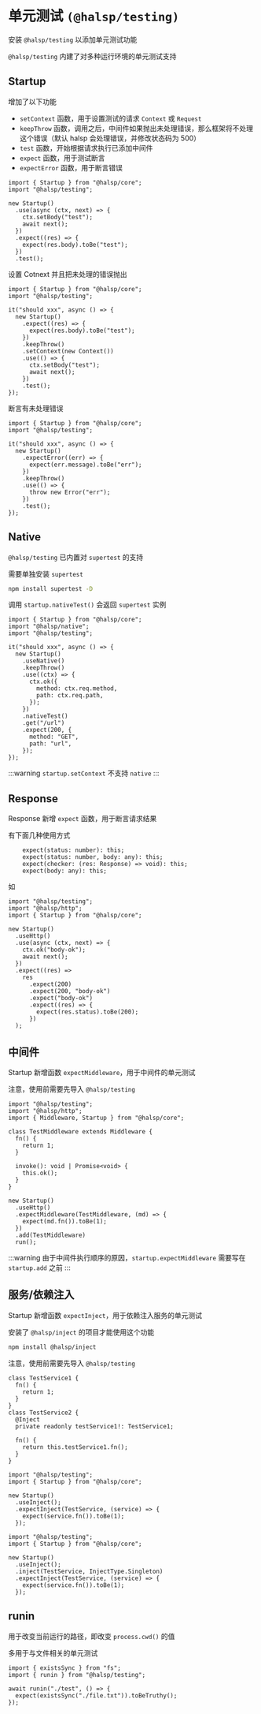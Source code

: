 # 单元测试 `(@halsp/testing)`

安装 `@halsp/testing` 以添加单元测试功能

`@halsp/testing` 内建了对多种运行环境的单元测试支持

## Startup

增加了以下功能

- `setContext` 函数，用于设置测试的请求 `Context` 或 `Request`
- `keepThrow` 函数，调用之后，中间件如果抛出未处理错误，那么框架将不处理这个错误（默认 halsp 会处理错误，并修改状态码为 500）
- `test` 函数，开始根据请求执行已添加中间件
- `expect` 函数，用于测试断言
- `expectError` 函数，用于断言错误

```TS
import { Startup } from "@halsp/core";
import "@halsp/testing";

new Startup()
  .use(async (ctx, next) => {
    ctx.setBody("test");
    await next();
  })
  .expect((res) => {
    expect(res.body).toBe("test");
  })
  .test();
```

设置 Cotnext 并且把未处理的错误抛出

```TS
import { Startup } from "@halsp/core";
import "@halsp/testing";

it("should xxx", async () => {
  new Startup()
    .expect((res) => {
      expect(res.body).toBe("test");
    })
    .keepThrow()
    .setContext(new Context())
    .use(() => {
      ctx.setBody("test");
      await next();
    })
    .test();
});
```

断言有未处理错误

```TS
import { Startup } from "@halsp/core";
import "@halsp/testing";

it("should xxx", async () => {
  new Startup()
    .expectError((err) => {
      expect(err.message).toBe("err");
    })
    .keepThrow()
    .use(() => {
      throw new Error("err");
    })
    .test();
});
```

## Native

`@halsp/testing` 已内置对 `supertest` 的支持

需要单独安装 `supertest`

```sh
npm install supertest -D
```

调用 `startup.nativeTest()` 会返回 `supertest` 实例

```TS
import { Startup } from "@halsp/core";
import "@halsp/native";
import "@halsp/testing";

it("should xxx", async () => {
  new Startup()
    .useNative()
    .keepThrow()
    .use((ctx) => {
      ctx.ok({
        method: ctx.req.method,
        path: ctx.req.path,
      });
    })
    .nativeTest()
    .get("/url")
    .expect(200, {
      method: "GET",
      path: "url",
    });
});
```

:::warning
`startup.setContext` 不支持 `native`
:::

## Response

Response 新增 `expect` 函数，用于断言请求结果

有下面几种使用方式

```TS
    expect(status: number): this;
    expect(status: number, body: any): this;
    expect(checker: (res: Response) => void): this;
    expect(body: any): this;
```

如

```TS
import "@halsp/testing";
import "@halsp/http";
import { Startup } from "@halsp/core";

new Startup()
  .useHttp()
  .use(async (ctx, next) => {
    ctx.ok("body-ok");
    await next();
  })
  .expect((res) =>
    res
      .expect(200)
      .expect(200, "body-ok")
      .expect("body-ok")
      .expect((res) => {
        expect(res.status).toBe(200);
      })
  );
```

## 中间件

Startup 新增函数 `expectMiddleware`，用于中间件的单元测试

注意，使用前需要先导入 `@halsp/testing`

```TS
import "@halsp/testing";
import "@halsp/http";
import { Middleware, Startup } from "@halsp/core";

class TestMiddleware extends Middleware {
  fn() {
    return 1;
  }

  invoke(): void | Promise<void> {
    this.ok();
  }
}

new Startup()
  .useHttp()
  .expectMiddleware(TestMiddleware, (md) => {
    expect(md.fn()).toBe(1);
  })
  .add(TestMiddleware)
  run();
```

:::warning
由于中间件执行顺序的原因，`startup.expectMiddleware` 需要写在 `startup.add` 之前
:::

## 服务/依赖注入

Startup 新增函数 `expectInject`，用于依赖注入服务的单元测试

安装了 `@halsp/inject` 的项目才能使用这个功能

```sh
npm install @halsp/inject
```

注意，使用前需要先导入 `@halsp/testing`

```TS
class TestService1 {
  fn() {
    return 1;
  }
}
class TestService2 {
  @Inject
  private readonly testService1!: TestService1;

  fn() {
    return this.testService1.fn();
  }
}
```

```TS
import "@halsp/testing";
import { Startup } from "@halsp/core";

new Startup()
  .useInject();
  .expectInject(TestService, (service) => {
    expect(service.fn()).toBe(1);
  });
```

```TS
import "@halsp/testing";
import { Startup } from "@halsp/core";

new Startup()
  .useInject();
  .inject(TestService, InjectType.Singleton)
  .expectInject(TestService, (service) => {
    expect(service.fn()).toBe(1);
  });
```

## runin

用于改变当前运行的路径，即改变 `process.cwd()` 的值

多用于与文件相关的单元测试

```TS
import { existsSync } from "fs";
import { runin } from "@halsp/testing";

await runin("./test", () => {
  expect(existsSync("./file.txt")).toBeTruthy();
});
```
